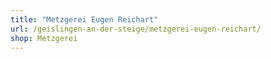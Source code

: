 ```yaml
---
title: "Metzgerei Eugen Reichart"
url: /geislingen-an-der-steige/metzgerei-eugen-reichart/
shop: Metzgerei
---
```

